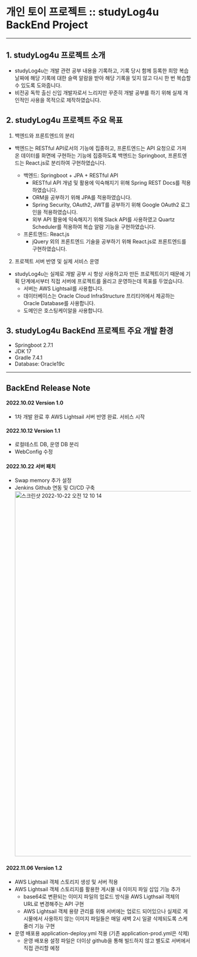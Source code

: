 # 개인 토이 프로젝트 :: studyLog4u BackEnd Project
-------------------------------------------

## 1. studyLog4u 프로젝트 소개
- studyLog4u는 개발 관련 공부 내용을 기록하고, 기록 당시 함께 등록한 희망 복습 날짜에 해당 기록에 대한 슬랙 알람을 받아 해당 기록을 잊지 않고 다시 한 번 복습할 수 있도록 도와줍니다.
- 비전공 독학 출신 신입 개발자로서 느리지만 꾸준히 개발 공부를 하기 위해 실제 개인적인 사용을 목적으로 제작하였습니다.

## 2. studyLog4u 프로젝트 주요 목표
1. 백엔드와 프론트엔드의 분리
- 백엔드는 RESTful API로서의 기능에 집중하고, 프론트엔드는 API 요청으로 가져온 데이터를 화면에 구현하는 기능에 집중하도록 백엔드는 Springboot, 프론트엔드는 React.js로 분리하여 구현하였습니다.

    - 백엔드: Springboot + JPA + RESTful API
        - RESTful API 개념 및 활용에 익숙해지기 위해 Spring REST Docs를 적용하였습니다.
        - ORM을 공부하기 위해 JPA를 적용하였습니다.
        - Spring Security, OAuth2, JWT를 공부하기 위해 Google OAuth2 로그인을 적용하였습니다.
        - 외부 API 활용에 익숙해지기 위해 Slack API를 사용하였고 Quartz Scheduler를 적용하여 복습 알람 기능을 구현하였습니다.
    - 프론트엔드: React.js
        - jQuery 외의 프론트엔드 기술을 공부하기 위해 React.js로 프론트엔드를 구현하였습니다.

2. 프로젝트 서버 반영 및 실제 서비스 운영
- studyLog4u는 실제로 개발 공부 시 항상 사용하고자 만든 프로젝트이기 때문에 기획 단계에서부터 직접 서버에 프로젝트를 올리고 운영하는데 목표를 두었습니다.
    - 서버는 AWS Lightsail를 사용합니다.
    - 데이터베이스는 Oracle Cloud InfraStructure 프리티어에서 제공하는 Oracle Database를 사용합니다.
    - 도메인은 호스팅케이알을 사용합니다.

## 3. studyLog4u BackEnd 프로젝트 주요 개발 환경
- Springboot 2.7.1
- JDK 17
- Gradle 7.4.1
- Database: Oracle19c

----------------------------------
## BackEnd Release Note
#### 2022.10.02 Version 1.0
- 1차 개발 완료 후 AWS Lightsail 서버 반영 완료. 서비스 시작 

#### 2022.10.12 Version 1.1
- 로컬테스트 DB, 운영 DB 분리
- WebConfig 수정 

#### 2022.10.22 서버 패치
- Swap memory 추가 설정 
- Jenkins Github 연동 및 CI/CD 구축
  <img width="994" alt="스크린샷 2022-10-22 오전 12 10 14" src="https://user-images.githubusercontent.com/98722435/197228962-34803c73-e726-463b-a85b-80ff55c9581b.png">

#### 2022.11.06 Version 1.2
- AWS Lightsail 객체 스토리지 생성 및 서버 적용
- AWS Lightsail 객체 스토리지를 활용한 게시물 내 이미지 파일 삽입 기능 추가
  - base64로 변환되는 이미지 파일의 업로드 방식을 AWS Ligthsail 객체의 URL로 변경해주는 API 구현
  - AWS Lightsail 객체 용량 관리를 위해 서버에는 업로드 되어있으나 실제로 게시물에서 사용하지 않는 이미지 파일들은 매일 새벽 2시 일괄 삭제되도록 스케줄러 기능 구현
- 운영 배포용 application-deploy.yml 적용 (기존 application-prod.yml은 삭제)
  - 운영 배포용 설정 파일은 더이상 github을 통해 빌드하지 않고 별도로 서버에서 직접 관리할 예정 
